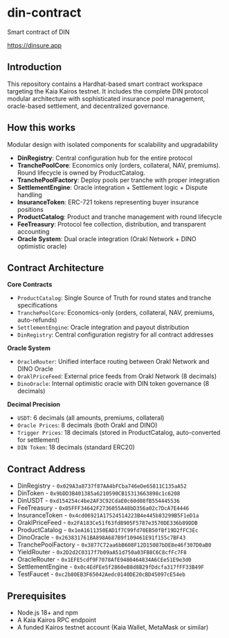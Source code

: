 # din-contract
Smart contract of DIN

https://dinsure.app

## Introduction

This repository contains a Hardhat-based smart contract workspace targeting the Kaia Kairos testnet.
It includes the complete DIN protocol modular architecture with sophisticated insurance pool management, oracle-based settlement, and decentralized governance.

## How this works

Modular design with isolated components for scalability and upgradability

- **DinRegistry**: Central configuration hub for the entire protocol
- **TranchePoolCore**: Economics only (orders, collateral, NAV, premiums). Round lifecycle is owned by ProductCatalog.
- **TranchePoolFactory**: Deploy pools per tranche with proper integration
- **SettlementEngine**: Oracle integration + Settlement logic + Dispute handling
- **InsuranceToken**: ERC-721 tokens representing buyer insurance positions
- **ProductCatalog**: Product and tranche management with round lifecycle
- **FeeTreasury**: Protocol fee collection, distribution, and transparent accounting
- **Oracle System**: Dual oracle integration (Orakl Network + DINO optimistic oracle)

## Contract Architecture

**Core Contracts**
- `ProductCatalog`: Single Source of Truth for round states and tranche specifications
- `TranchePoolCore`: Economics-only (orders, collateral, NAV, premiums, auto-refunds)
- `SettlementEngine`: Oracle integration and payout distribution
- `DinRegistry`: Central configuration registry for all contract addresses

**Oracle System**
- `OracleRouter`: Unified interface routing between Orakl Network and DINO Oracle
- `OraklPriceFeed`: External price feeds from Orakl Network (8 decimals)
- `DinoOracle`: Internal optimistic oracle with DIN token governance (8 decimals)

**Decimal Precision**
- `USDT`: 6 decimals (all amounts, premiums, collateral)
- `Oracle Prices`: 8 decimals (both Orakl and DINO)
- `Trigger Prices`: 18 decimals (stored in ProductCatalog, auto-converted for settlement)
- `DIN Token`: 18 decimals (standard ERC20)

## Contract Address

- DinRegistry - `0x029A3a8737f87AA4bFCba746eDe65811C135aA52`
- DinToken - `0x9bDD3B401385a6210590CB15313663898c1c6208`
- DinUSDT - `0xd154254c4be2AF3C92CdaE0c60d08fB554445536`
- FeeTreasury - `0x05FFF34642F2736055A48bD356a02c7DcA7E4446`
- InsuranceToken - `0x4cd06921A17524514223B4e445b83299B5F1eD1a`
- OraklPriceFeed - `0x2FA183Ce51f63fdB905F5787e3570DE336b89DDB`
- ProductCatalog - `0x1eA1611350EAD1f7C99fd70EB50fBf19D2fFC3Ec`
- DinoOracle - `0x263831761BA898A687B9f109461E91f155c7BF43`
- TranchePoolFactory - `0x3877C72aa6bB608F12D15087bDE8e46f307D0aB0`
- YieldRouter - `0x2D2d2C0317f7b09aA51d750a03FB8C6C8cfFc7F8`
- OracleRouter - `0x1EFE5cdf9F7078AfE9480464834A6CEe51E9e3d0`
- SettlementEngine - `0x0c4EdFEe5f2860eB8d8B29fDdcfa317fFF33B49F`
- TestFaucet - `0xc2b80EB3F65042Aedc0140DE20cBD45097cE54eb`


## Prerequisites

- Node.js 18+ and npm
- A Kaia Kairos RPC endpoint
- A funded Kairos testnet account (Kaia Wallet, MetaMask or similar)

